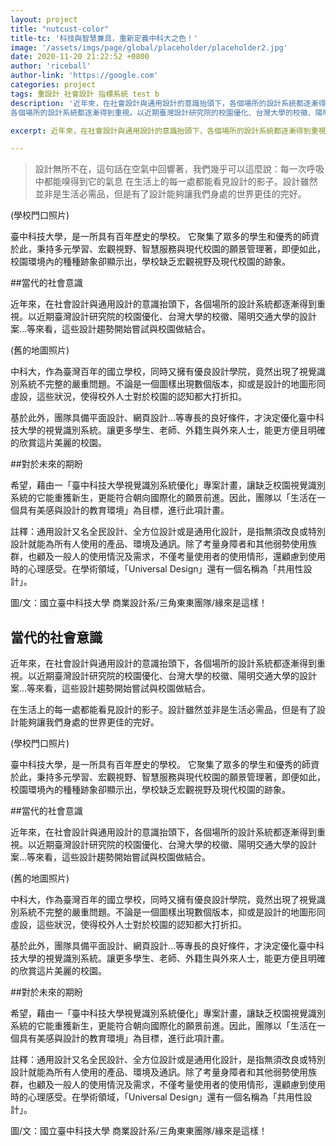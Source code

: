 ```yaml
---
layout: project
title: "nutcust-color"
title-tc: '科技與智慧兼具，重新定義中科大之色！'
image: '/assets/imgs/page/global/placeholder/placeholder2.jpg'
date: 2020-11-20 21:22:52 +0800
author: 'riceball'
author-link: 'https://google.com'
categories: project
tags: 重設計 社會設計 指標系統 test b
description: '近年來，在社會設計與通用設計的意識抬頭下，各個場所的設計系統都逐漸得到重視。以近期臺灣設計研究院的校園優化、台灣大學的校徽、陽明交通大學的設計案…等來看，這些設計趨勢開始嘗試與校園做結合近年來，在社會設計與通用設計的意識抬頭下，<br><br>
各個場所的設計系統都逐漸得到重視。以近期臺灣設計研究院的校園優化、台灣大學的校徽、陽明交通大學的設計案…等來看，這些設計趨勢開始嘗試與校園做結合。'

excerpt: 近年來，在社會設計與通用設計的意識抬頭下，各個場所的設計系統都逐漸得到重視。台灣大學的校徽、陽明交通大學的設計案…。

---
```


> 設計無所不在，這句話在空氣中回響著，我們幾乎可以這麼說：每一次呼吸中都能嗅得到它的氣息
> 在生活上的每一處都能看見設計的影子。設計雖然並非是生活必需品，但是有了設計能夠讓我們身處的世界更佳的完好。


(學校門口照片)


臺中科技大學，是一所具有百年歷史的學校。
它聚集了眾多的學生和優秀的師資於此，秉持多元學習、宏觀視野、智慧服務與現代校園的願景管理著，即便如此，校園環境內的種種跡象卻顯示出，學校缺乏宏觀視野及現代校園的跡象。


##當代的社會意識


近年來，在社會設計與通用設計的意識抬頭下，各個場所的設計系統都逐漸得到重視。以近期臺灣設計研究院的校園優化、台灣大學的校徽、陽明交通大學的設計案…等來看，這些設計趨勢開始嘗試與校園做結合。


(舊的地圖照片)


中科大，作為臺灣百年的國立學校，同時又擁有優良設計學院，竟然出現了視覺識別系統不完整的嚴重問題。不論是一個圖樣出現數個版本，抑或是設計的地圖形同虛設，這些狀況，使得校外人士對於校園的認知都大打折扣。

基於此外，團隊具備平面設計、網頁設計…等專長的良好條件，才決定優化臺中科技大學的視覺識別系統。讓更多學生、老師、外籍生與外來人士，能更方便且明確的欣賞這片美麗的校園。


##對於未來的期盼


希望，藉由一「臺中科技大學視覺識別系統優化」專案計畫，讓缺乏校園視覺識別系統的它能重獲新生，更能符合朝向國際化的願景前進。因此，團隊以「生活在一個具有美感與設計的教育環境」為目標，進行此項計畫。


註釋：通用設計又名全民設計、全方位設計或是通用化設計，是指無須改良或特別設計就能為所有人使用的產品、環境及通訊。除了考量身障者和其他弱勢使用族群，也顧及一般人的使用情況及需求，不僅考量使用者的使用情形，還顧慮到使用時的心理感受。在學術領域，「Universal Design」還有一個名稱為「共用性設計」。


圖/文：國立臺中科技大學 商業設計系/三角東東團隊/緣來是這樣！



<!-- <img src="{{ './assets/imgs/placehold/3.jpg' | relative_url }}" alt="Site Logo">

<img src="{{ './assets/imgs/placehold/4.jpg' | relative_url }}" alt="Site Logo">

<img src="{{ './assets/imgs/placehold/5.jpg' | relative_url }}" alt="Site Logo"> -->

## 當代的社會意識


近年來，在社會設計與通用設計的意識抬頭下，各個場所的設計系統都逐漸得到重視。以近期臺灣設計研究院的校園優化、台灣大學的校徽、陽明交通大學的設計案…等來看，這些設計趨勢開始嘗試與校園做結合。


在生活上的每一處都能看見設計的影子。設計雖然並非是生活必需品，但是有了設計能夠讓我們身處的世界更佳的完好。

(學校門口照片)


臺中科技大學，是一所具有百年歷史的學校。
它聚集了眾多的學生和優秀的師資於此，秉持多元學習、宏觀視野、智慧服務與現代校園的願景管理著，即便如此，校園環境內的種種跡象卻顯示出，學校缺乏宏觀視野及現代校園的跡象。


##當代的社會意識


近年來，在社會設計與通用設計的意識抬頭下，各個場所的設計系統都逐漸得到重視。以近期臺灣設計研究院的校園優化、台灣大學的校徽、陽明交通大學的設計案…等來看，這些設計趨勢開始嘗試與校園做結合。


(舊的地圖照片)


中科大，作為臺灣百年的國立學校，同時又擁有優良設計學院，竟然出現了視覺識別系統不完整的嚴重問題。不論是一個圖樣出現數個版本，抑或是設計的地圖形同虛設，這些狀況，使得校外人士對於校園的認知都大打折扣。

基於此外，團隊具備平面設計、網頁設計…等專長的良好條件，才決定優化臺中科技大學的視覺識別系統。讓更多學生、老師、外籍生與外來人士，能更方便且明確的欣賞這片美麗的校園。


##對於未來的期盼


希望，藉由一「臺中科技大學視覺識別系統優化」專案計畫，讓缺乏校園視覺識別系統的它能重獲新生，更能符合朝向國際化的願景前進。因此，團隊以「生活在一個具有美感與設計的教育環境」為目標，進行此項計畫。


註釋：通用設計又名全民設計、全方位設計或是通用化設計，是指無須改良或特別設計就能為所有人使用的產品、環境及通訊。除了考量身障者和其他弱勢使用族群，也顧及一般人的使用情況及需求，不僅考量使用者的使用情形，還顧慮到使用時的心理感受。在學術領域，「Universal Design」還有一個名稱為「共用性設計」。


圖/文：國立臺中科技大學 商業設計系/三角東東團隊/緣來是這樣！
